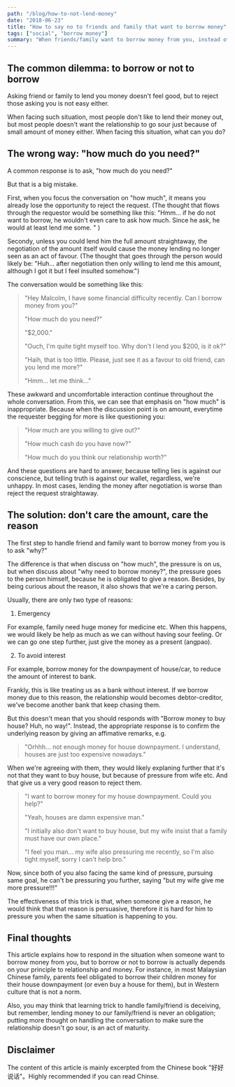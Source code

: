 ```yaml
---
path: "/blog/how-to-not-lend-money"
date: "2018-06-23"
title: "How to say no to friends and family that want to borrow money"
tags: ["social", "borrow money"]
summary: "When friends/family want to borrow money from you, instead of asking how much they want to borrow first, ask why they want to borrow, and respond accordingly."
---
```


## The common dilemma: to borrow or not to borrow

Asking friend or family to lend you money doesn't feel good, but to reject those asking you is not easy either.

When facing such situation, most people don't like to lend their money out, but most people doesn't want the relationship to go sour just because of small amount of money either. When facing this situation, what can you do?

## The wrong way: "how much do you need?"

A common response is to ask, "how much do you need?"

But that is a big mistake.

First, when you focus the conversation on "how much", it means you already lose the opportunity to reject the request. (The thought that flows through the requestor would be something like this: "Hmm... if he do not want to borrow, he wouldn't even care to ask how much. Since he ask, he would at least lend me some. " )

Secondy, unless you could lend him the full amount straightaway, the negotiation of the amount itself would cause the money lending no longer seen as an act of favour. (The thought that goes through the person would likely be: "Huh... after negotiation then only willing to lend me this amount, although I got it but I feel insulted somehow.")

The conversation would be something like this:

> "Hey Malcolm, I have some financial difficulty recently. Can I borrow money from you?"
>
> "How much do you need?"
>
> "$2,000."
>
> "Ouch, I'm quite tight myself too. Why don't I lend you $200, is it ok?"
>
> "Haih, that is too little. Please, just see it as a favour to old friend, can you lend me more?"
>
> "Hmm... let me think..."

These awkward and uncomfortable interaction continue throughout the whole conversation. From this, we can see that emphasis on "how much" is inappropriate. Because when the discussion point is on amount, everytime the requester begging for more is like questioning you:

> "How much are you willing to give out?"
>
> "How much cash do you have now?"
>
> "How much do you think our relationship worth?"

And these questions are hard to answer, because telling lies is against our conscience, but telling truth is against our wallet, regardless, we're unhappy. In most cases, lending the money after negotiation is worse than reject the request straightaway.

## The solution: don't care the amount, care the reason

The first step to handle friend and family want to borrow money from you is to ask "why?"

The difference is that when discuss on "how much", the pressure is on us, but when discuss about "why need to borrow money?", the pressure goes to the person himself, because he is obligated to give a reason. Besides, by being curious about the reason, it also shows that we're a caring person.

Usually, there are only two type of reasons:

1.  Emergency

For example, family need huge money for medicine etc. When this happens, we would likely be help as much as we can without having sour feeling. Or we can go one step further, just give the money as a present (angpao).

2.  To avoid interest

For example, borrow money for the downpayment of house/car, to reduce the amount of interest to bank.

Frankly, this is like treating us as a bank without interest. If we borrow money due to this reason, the relationship would becomes debtor-creditor, we've become another bank that keep chasing them.

But this doesn't mean that you should responds with "Borrow money to buy house? Huh, no way!". Instead, the appropriate response is to confirm the underlying reason by giving an affimative remarks, e.g.

> "Orhhh... not enough money for house downpayment. I understand, houses are just too expensive nowadays."

When we're agreeing with them, they would likely explaning further that it's not that they want to buy house, but because of pressure from wife etc. And that give us a very good reason to reject them.

> "I want to borrow money for my house downpayment. Could you help?"
>
> "Yeah, houses are damn expensive man."
>
> "I initially also don't want to buy house, but my wife insist that a family must have our own place."
>
> "I feel you man... my wife also pressuring me recently, so I'm also tight myself, sorry I can't help bro."

Now, since both of you also facing the same kind of pressure, pursuing same goal, he can't be pressuring you further, saying "but my wife give me more pressure!!!"

The effectiveness of this trick is that, when someone give a reason, he would think that that reason is persuasive, therefore it is hard for him to pressure you when the same situation is happening to you.

## Final thoughts

This article explains how to respond in the situation when someone want to borrow money from you, but to borrow or not to borrow is actually depends on your principle to relationship and money. For instance, in most Malaysian Chinese family, parents feel obligated to borrow their children money for their house downpayment (or even buy a house for them), but in Western culture that is not a norm.

Also, you may think that learning trick to handle family/friend is deceiving, but remember, lending money to our family/friend is never an obligation; putting more thought on handling the conversation to make sure the relationship doesn't go sour, is an act of maturity.

## Disclaimer

The content of this article is mainly excerpted from the Chinese book "好好说话"。Highly recommended if you can read Chinse.
